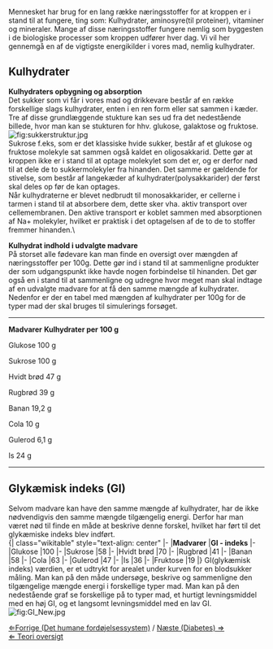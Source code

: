 Mennesket har brug for en lang række næringsstoffer for at kroppen er i
stand til at fungere, ting som: Kulhydrater, aminosyre(til proteiner),
vitaminer og mineraler. Mange af disse næringsstoffer fungere nemlig som
byggesten i de biologiske processer som kroppen udfører hver dag. Vi vil
her gennemgå en af de vigtigste energikilder i vores mad, nemlig
kulhydrater.

Kulhydrater
-----------

**Kulhydraters opbygning og absorption**\
Det sukker som vi får i vores mad og drikkevare består af en række
forskellige slags kulhydrater, enten i en ren form eller sat sammen i
kæder. Tre af disse grundlæggende stukture kan ses ud fra det
nedestående billede, hvor man kan se stukturen for hhv. glukose,
galaktose og fruktose.\
![](/wiki/sukkerstruktur.jpg "fig:sukkerstruktur.jpg")\
Sukrose f.eks, som er det klassiske hvide sukker, består af et glukose
og fruktose molekyle sat sammen også kaldet en oligosakkarid. Dette gør
at kroppen ikke er i stand til at optage molekylet som det er, og er
derfor nød til at dele de to sukkermolekyler fra hinanden. Det samme er
gældende for stivelse, som består af langekæder af
kulhydrater(polysakkarider) der først skal deles op før de kan optages.\
Når kulhydraterne er blevet nedbrudt til monosakkarider, er cellerne i
tarmen i stand til at absorbere dem, dette sker vha. aktiv transport
over cellemembranen. Den aktive transport er koblet sammen med
absorptionen af Na+ molekyler, hvilket er praktisk i det optagelsen af
de to de to stoffer fremmer hinanden.\

**Kulhydrat indhold i udvalgte madvare**\
På storset alle fødevare kan man finde en oversigt over mængden af
næringsstoffer per 100g. Dette gør ind i stand til at sammenligne
produkter der som udgangspunkt ikke havde nogen forbindelse til
hinanden. Det gør også en i stand til at sammenligne og udregne hvor
meget man skal indtage af en udvalgte madvare for at få den samme mængde
af kulhydrater. Nedenfor er der en tabel med mængden af kulhydrater per
100g for de typer mad der skal bruges til simulerings forsøget.

  -------------- ---------------------------
  **Madvarer**   **Kulhydrater per 100 g**
                 

  Glukose        100 g
                 

  Sukrose        100 g
                 

  Hvidt brød     47 g
                 

  Rugbrød        39 g
                 

  Banan          19,2 g
                 

  Cola           10 g
                 

  Gulerod        6,1 g
                 

  Is             24 g
                 
  -------------- ---------------------------

Glykæmisk indeks (GI)
---------------------

Selvom madvare kan have den samme mængde af kulhydrater, har de ikke
nødvendigvis den samme mængde tilgængelig energi. Derfor har man været
nød til finde en måde at beskrive denne forskel, hvilket har ført til
det glykæmiske indeks blev indført.\
{| class="wikitable" style="text-align: center" |- |**Madvarer** |**GI -
indeks** |- |Glukose |100 |- |Sukrose |58 |- |Hvidt brød |70 |- |Rugbrød
|41 |- |Banan |58 |- |Cola |63 |- |Gulerod |47 |- |Is |36 |- |Fruktose
|19 |} GI(glykæmisk indeks) værdien, er et udtrykt for arealet under
kurven for en blodsukker måling. Man kan på den måde undersøge, beskrive
og sammenligne den tilgængelige mængde energi i forskellige typer mad.
Man kan på den nedestående graf se forskellige på to typer mad, et
hurtigt levningsmiddel med en høj GI, og et langsomt levningsmiddel med
en lav GI. ![](/wiki/GI_New.jpg "fig:GI_New.jpg")

[⇐Forrige (Det humane
fordøjelsessystem)](/wiki/Det_humane_fordøjelses_system "wikilink") / [Næste
(Diabetes) ⇒](/wiki/Diabetes "wikilink")\
[⇐ Teori oversigt ](/wiki/Bio-Kemi "wikilink")


